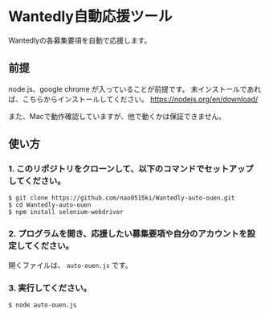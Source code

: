 # Wantedly自動応援ツール
Wantedlyの各募集要項を自動で応援します。

## 前提

node.js、google chrome が入っていることが前提です。
未インストールであれば、こちらからインストールしてください。
https://nodejs.org/en/download/

また、Macで動作確認していますが、他で動くかは保証できません。

## 使い方

### 1. このリポジトリをクローンして、以下のコマンドでセットアップしてください。

```
$ git clone https://github.com/nao0515ki/Wantedly-auto-ouen.git
$ cd Wantedly-auto-ouen
$ npm install selenium-webdriver
```

### 2. プログラムを開き、応援したい募集要項や自分のアカウントを設定してください。

開くファイルは、 ```auto-ouen.js``` です。

### 3. 実行してください。

```
$ node auto-ouen.js
```

